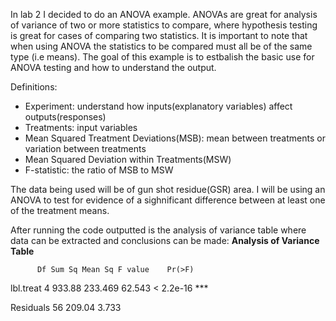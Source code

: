 In lab 2 I decided to do an ANOVA example.  ANOVAs are great for analysis of variance of two or more statistics to compare, where hypothesis testing is great for cases of comparing two statistics.  It is important to note that when using ANOVA the statistics to be compared must all be of the same type (i.e means).  The goal of this example is to estbalish the basic use for ANOVA testing and how to understand the output.

Definitions:
  - Experiment: understand how inputs(explanatory variables) affect outputs(responses)
  - Treatments: input variables
  - Mean Squared Treatment Deviations(MSB): mean between treatments or variation between treatments
  - Mean Squared Deviation within Treatments(MSW)
  - F-statistic: the ratio of MSB to MSW
<a/>

The data being used will be of gun shot residue(GSR) area.  I will be using an ANOVA to test for evidence of a sighnificant difference between at least one of the treatment means.

After running the code outputted is the analysis of variance table where data can be extracted and conclusions can be made:
**Analysis of Variance Table**

          Df Sum Sq Mean Sq F value    Pr(>F)    
lbl.treat  4 933.88 233.469  62.543 < 2.2e-16 ***

Residuals 56 209.04   3.733
    
  
  
